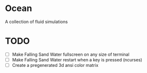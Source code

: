 # Ocean
A collection of fluid simulations

# TODO

- [ ] Make Falling Sand Water fullscreen on any size of terminal
- [ ] Make Falling Sand Water restart when a key is pressed (ncurses)
- [ ] Create a pregenerated 3d ansi color matrix
